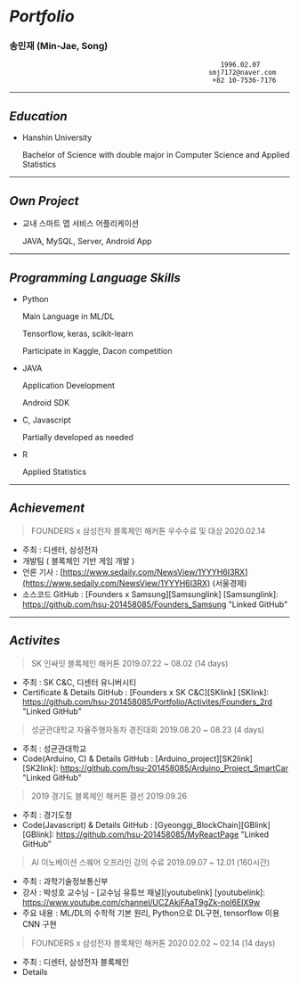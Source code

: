 # ***Portfolio***
### **송민재 (Min-Jae, Song)**

                                                         1996.02.07  
                                                      smj7172@naver.com
                                                       +82 10-7536-7176
---

## ***Education***

- Hanshin University

    Bachelor of Science with double major in Computer Science and Applied Statistics 

---

## *Own Project*

- 교내 스마트 맵 서비스 어플리케이션

    JAVA, MySQL, Server, Android App

---

## *Programming Language Skills*

- Python

    Main Language in ML/DL

    Tensorflow, keras, scikit-learn

    Participate in Kaggle, Dacon competition

- JAVA

    Application Development

    Android SDK

- C, Javascript

    Partially developed as needed

- R

    Applied Statistics

---

## ***Achievement***

> FOUNDERS x 삼성전자 블록체인 해커톤 우수수료 및 대상                2020.02.14

- 주최 : 디센터, 삼성전자
- 개발팀 ( 블록체인 기반 게임 개발 )
- 언론 기사 : [https://www.sedaily.com/NewsView/1YYYH6I3RX](https://www.sedaily.com/NewsView/1YYYH6I3RX)   (서울경제)
- 소스코드
GitHub : [Founders x Samsung][Samsunglink]
[Samsunglink]: https://github.com/hsu-201458085/Founders_Samsung "Linked GitHub"

---

## *Activites*

> SK 인싸잇 블록체인 해커톤                                     2019.07.22 ~ 08.02 (14 days)

- 주최 : SK C&C, 디센터 유니버시티
- Certificate & Details
GitHub : [Founders x SK C&C][SKlink]
[SKlink]: https://github.com/hsu-201458085/Portfolio/Activites/Founders_2rd "Linked GitHub"

> 성균관대학교 자율주행자동차 경진대회                  2019.08.20 ~ 08.23 (4 days)

- 주최 : 성균관대학교
- Code(Arduino, C) & Details
GitHub : [Arduino_project][SK2link]
[SK2link]: https://github.com/hsu-201458085/Arduino_Project_SmartCar "Linked GitHub"

> 2019 경기도 블록체인 해커톤 결선                                                     2019.09.26

- 주최 :  경기도청
- Code(Javascript) & Details
GitHub : [Gyeonggi_BlockChain][GBlink]
[GBlink]: https://github.com/hsu-201458085/MyReactPage "Linked GitHub"

> AI 이노베이션 스퀘어 오프라인 강의 수료             2019.09.07 ~ 12.01 (160시간)

- 주최 : 과학기술정보통신부
- 강사 : 박성호 교수님 - [교수님 유튜브 채널][youtubelink]
[youtubelink]: https://www.youtube.com/channel/UCZAkjFAaT9gZk-nol6EIX9w
- 주요 내용 :  ML/DL의 수학적 기본 원리, Python으로 DL구현, tensorflow 이용 CNN 구현

> FOUNDERS x 삼성전자 블록체인 해커톤                2020.02.02 ~ 02.14 (14 days)

- 주최 :  디센터, 삼성전자 블록체인
- Details
